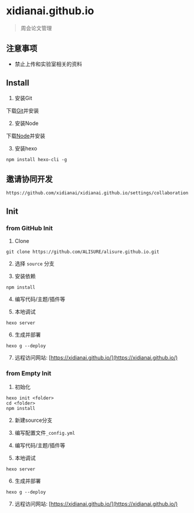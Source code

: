 # xidianai.github.io

> 周会论文管理

## 注意事项

* 禁止上传和实验室相关的资料


## Install

1. 安装Git

下载[Git](https://git-scm.com/download/win)并安装


2. 安装Node

下载[Node](https://nodejs.org/zh-cn/download/)并安装


3. 安装hexo

```
npm install hexo-cli -g
```

## 邀请协同开发

```
https://github.com/xidianai/xidianai.github.io/settings/collaboration
```


## Init

### from GitHub Init

1. Clone
```
git clone https://github.com/ALISURE/alisure.github.io.git
```

2. 选择 `source` 分支

3. 安装依赖
```
npm install
```

4. 编写代码/主题/插件等

5. 本地调试
```
hexo server
```

6. 生成并部署
```
hexo g --deploy
```

7. 远程访问网站: [https://xidianai.github.io/](https://xidianai.github.io/)


### from Empty Init

1. 初始化
```
hexo init <folder>
cd <folder>
npm install
```

2. 新建source分支

3. 编写配置文件`_config.yml`

4. 编写代码/主题/插件等

5. 本地调试
```
hexo server
```

6. 生成并部署
```
hexo g --deploy
```

7. 远程访问网站: [https://xidianai.github.io/](https://xidianai.github.io/)

